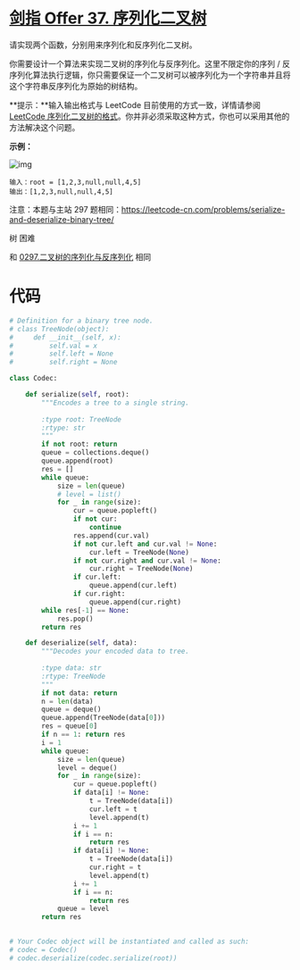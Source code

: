 <!--
 * @Description: 
 * @Autor: Au3C2
 * @Date: 2021-06-30 10:10:25
 * @LastEditors: Au3C2
 * @LastEditTime: 2021-06-30 10:13:08
-->
# [剑指 Offer 37. 序列化二叉树](https://leetcode-cn.com/problems/xu-lie-hua-er-cha-shu-lcof/)

请实现两个函数，分别用来序列化和反序列化二叉树。

你需要设计一个算法来实现二叉树的序列化与反序列化。这里不限定你的序列 / 反序列化算法执行逻辑，你只需要保证一个二叉树可以被序列化为一个字符串并且将这个字符串反序列化为原始的树结构。

**提示：**输入输出格式与 LeetCode 目前使用的方式一致，详情请参阅 [LeetCode 序列化二叉树的格式](https://leetcode-cn.com/faq/#binary-tree)。你并非必须采取这种方式，你也可以采用其他的方法解决这个问题。

 

**示例：**

![img](https://assets.leetcode.com/uploads/2020/09/15/serdeser.jpg)

```
输入：root = [1,2,3,null,null,4,5]
输出：[1,2,3,null,null,4,5]
```


注意：本题与主站 297 题相同：https://leetcode-cn.com/problems/serialize-and-deserialize-binary-tree/

树 困难

和 [0297.二叉树的序列化与反序列化](../Code/202103第4周/0297.二叉树的序列化与反序列化.md) 相同

# 代码

```python
# Definition for a binary tree node.
# class TreeNode(object):
#     def __init__(self, x):
#         self.val = x
#         self.left = None
#         self.right = None

class Codec:

    def serialize(self, root):
        """Encodes a tree to a single string.
        
        :type root: TreeNode
        :rtype: str
        """
        if not root: return
        queue = collections.deque()
        queue.append(root)
        res = []
        while queue:
            size = len(queue)
            # level = list()
            for _ in range(size):
                cur = queue.popleft()
                if not cur:
                    continue
                res.append(cur.val)
                if not cur.left and cur.val != None:
                    cur.left = TreeNode(None)
                if not cur.right and cur.val != None:
                    cur.right = TreeNode(None)
                if cur.left:
                    queue.append(cur.left)
                if cur.right:
                    queue.append(cur.right)
        while res[-1] == None:
            res.pop()
        return res

    def deserialize(self, data):
        """Decodes your encoded data to tree.
        
        :type data: str
        :rtype: TreeNode
        """
        if not data: return
        n = len(data)
        queue = deque()
        queue.append(TreeNode(data[0]))
        res = queue[0]
        if n == 1: return res
        i = 1
        while queue:
            size = len(queue)
            level = deque()
            for _ in range(size):
                cur = queue.popleft()
                if data[i] != None:
                    t = TreeNode(data[i])
                    cur.left = t
                    level.append(t)
                i += 1
                if i == n:
                    return res
                if data[i] != None:
                    t = TreeNode(data[i])
                    cur.right = t
                    level.append(t)
                i += 1
                if i == n:
                    return res
            queue = level
        return res
        

# Your Codec object will be instantiated and called as such:
# codec = Codec()
# codec.deserialize(codec.serialize(root))
```
